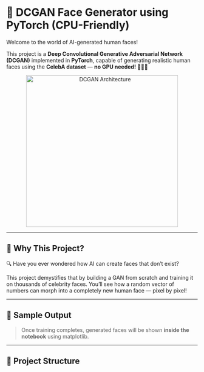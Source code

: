 # 🧠 DCGAN Face Generator using PyTorch (CPU-Friendly)

Welcome to the world of AI-generated human faces!

This project is a **Deep Convolutional Generative Adversarial Network (DCGAN)** implemented in **PyTorch**, capable of generating realistic human faces using the **CelebA dataset** — **no GPU needed!** 🧑‍💻✨

<p align="center">
  <img src="[https://upload.wikimedia.org/wikipedia/commons/thumb/2/26/Generative_adversarial_network_diagram.svg/1200px-Generative_adversarial_network_diagram.svg.png](https://discuss.pytorch.org/uploads/default/optimized/3X/6/e/6ec1a5685ba764e3bb313d1d18f2e0357f129d14_2_1380x444.png)" width="400" alt="DCGAN Architecture">
</p>

---

## 🚀 Why This Project?

🔍 Have you ever wondered how AI can create faces that don’t exist?

This project demystifies that by building a GAN from scratch and training it on thousands of celebrity faces. You’ll see how a random vector of numbers can morph into a completely new human face — pixel by pixel!

---

## 📸 Sample Output

> Once training completes, generated faces will be shown **inside the notebook** using matplotlib.

---

## 📂 Project Structure

